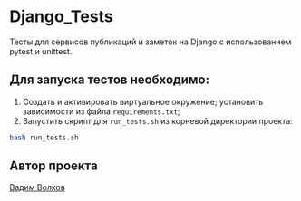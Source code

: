 # Django_Tests
Тесты для сервисов публикаций и заметок на Django с использованием pytest и unittest.

## Для запуска тестов необходимо:
1. Создать и активировать виртуальное окружение; установить зависимости из файла `requirements.txt`;
2. Запустить скрипт для `run_tests.sh` из корневой директории проекта:
```sh
bash run_tests.sh
```
## Автор проекта

[Вадим Волков](https://github.com/VadimVolkov87/)

